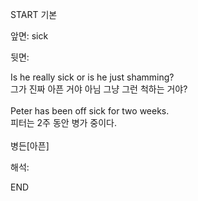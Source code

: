 START
기본

앞면:
sick


뒷면:
<div>Is he really sick or is he just shamming? </div><div><div>그가 진짜 아픈 거야 아님 그냥 그런 척하는 거야?</div></div><div><br></div><div><div>Peter has been off sick for two weeks. </div><div><div>피터는 2주 동안 병가 중이다.</div></div></div><div><br></div><div>병든[아픈]</div>


해석:
<!--ID: 1746614454668-->
END